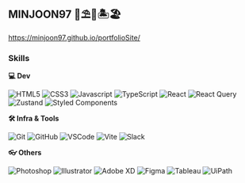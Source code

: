 ## MINJOON97 🌊⛱🌅🏝🏖

https://minjoon97.github.io/portfolioSite/

### Skills
**💻 Dev**
<!-- Oracle의 요청으로 Java 로고가 Simple Icons에서 삭제되었기에 대신 OpenJDK의 로고를 사용 -->
![HTML5](https://img.shields.io/badge/HTML5-E34F26.svg?&style=for-the-badge&logo=HTML5&logoColor=white)
![CSS3](https://img.shields.io/badge/CSS3-1572B6.svg?&style=for-the-badge&logo=CSS3&logoColor=white)
![Javascript](https://img.shields.io/badge/Javascript-F7DF1E.svg?&style=for-the-badge&logo=Javascript&logoColor=black)
![TypeScript](https://img.shields.io/badge/TypeScript-3178C6.svg?&style=for-the-badge&logo=TypeScript&logoColor=white)
![React](https://img.shields.io/badge/React-61DAFB.svg?&style=for-the-badge&logo=React&logoColor=black)
![React Query](https://img.shields.io/badge/React%20Query-FF4154.svg?&style=for-the-badge&logo=reactquery&logoColor=white)
![Zustand](https://img.shields.io/badge/Zustand-brown.svg?&style=for-the-badge&logo=Zustand&logoColor=white)
![Styled Components](https://img.shields.io/badge/styled--components-DB7093.svg?&style=for-the-badge&logo=styled-components&logoColor=white)

**🛠️ Infra & Tools**

![Git](https://img.shields.io/badge/git-F05032.svg?&style=for-the-badge&logo=git&logoColor=white)
![GitHub](https://img.shields.io/badge/github-181717.svg?&style=for-the-badge&logo=github&logoColor=white)
![VSCode](https://img.shields.io/badge/VS%20Code-007ACC.svg?&style=for-the-badge&logo=visualstudiocode&logoColor=white)
![Vite](https://img.shields.io/badge/Vite-646CFF.svg?&style=for-the-badge&logo=vite&logoColor=white)
![Slack](https://img.shields.io/badge/Slack-4A154B.svg?&style=for-the-badge&logo=slack&logoColor=white)

**👓 Others**

![Photoshop](https://img.shields.io/badge/Photoshop-31A8FF.svg?&style=for-the-badge&logo=adobephotoshop&logoColor=white)
![Illustrator](https://img.shields.io/badge/Illustrator-FF9A00.svg?&style=for-the-badge&logo=adobeillustrator&logoColor=white)
![Adobe XD](https://img.shields.io/badge/Adobe%20XD-FF61F6.svg?&style=for-the-badge&logo=adobexd&logoColor=white)
![Figma](https://img.shields.io/badge/Figma-F24E1E.svg?&style=for-the-badge&logo=figma&logoColor=white)
![Tableau](https://img.shields.io/badge/Tableau-E97627.svg?&style=for-the-badge&logo=tableau&logoColor=white)
![UiPath](https://img.shields.io/badge/UiPath-0075D9.svg?&style=for-the-badge&logo=uipath&logoColor=white)
